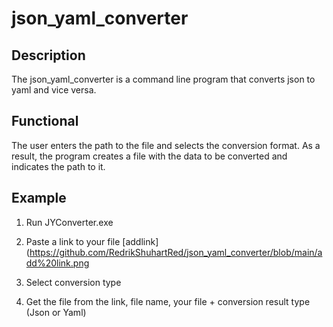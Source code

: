 # json_yaml_converter
## Description
The json_yaml_converter is a command line program that converts json to yaml and vice versa.

## Functional
The user enters the path to the file and selects the conversion format. As a result, the program creates a file with the data to be converted and indicates the path to it.

## Example
1. Run JYConverter.exe
   
2. Paste a link to your file
   [addlink](https://github.com/RedrikShuhartRed/json_yaml_converter/blob/main/add%20link.png
3. Select conversion type

4. Get the file from the link, file name, your file + conversion result type (Json or Yaml)
